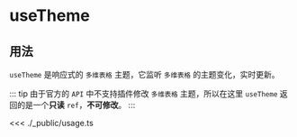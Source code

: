 # useTheme

## 用法

`useTheme` 是响应式的 `多维表格` 主题，它监听 `多维表格` 的主题变化，实时更新。

::: tip
由于官方的 `API` 中不支持插件修改 `多维表格` 主题，所以在这里 `useTheme` 返回的是一个**只读** `ref`，**不可修改**。
:::

<<< ./_public/usage.ts
